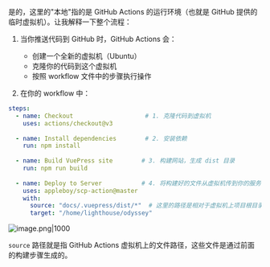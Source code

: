 

是的，这里的"本地"指的是 GitHub Actions 的运行环境（也就是 GitHub 提供的临时虚拟机）。让我解释一下整个流程：

1. 当你推送代码到 GitHub 时，GitHub Actions 会：
   - 创建一个全新的虚拟机（Ubuntu）
   - 克隆你的代码到这个虚拟机
   - 按照 workflow 文件中的步骤执行操作

2. 在你的 workflow 中：
```yaml:.github/workflows/deploy.yml
steps:
  - name: Checkout                    # 1. 克隆代码到虚拟机
    uses: actions/checkout@v3
    
  - name: Install dependencies        # 2. 安装依赖
    run: npm install
    
  - name: Build VuePress site        # 3. 构建网站，生成 dist 目录
    run: npm run build
    
  - name: Deploy to Server           # 4. 将构建好的文件从虚拟机传到你的服务器
    uses: appleboy/scp-action@master
    with:
      source: "docs/.vuepress/dist/*"  # 这里的路径是相对于虚拟机上项目根目录的路径
      target: "/home/lighthouse/odyssey"
```

![image.png|1000](https://imagehosting4picgo.oss-cn-beijing.aliyuncs.com/imagehosting/fix-dir%2Fpicgo%2Fpicgo-clipboard-images%2F2024%2F11%2F25%2F02-20-23-6363abbdf25db55720c61601816fd813-202411250220402-26a47b.png)


`source` 路径就是指 GitHub Actions 虚拟机上的文件路径，这些文件是通过前面的构建步骤生成的。
